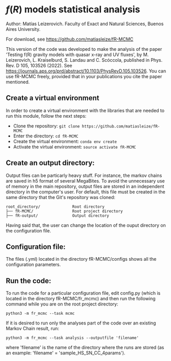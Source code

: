 # $f(R)$ models statistical analysis
Author: Matías Leizerovich. Faculty of Exact and Natural Sciences, Buenos Aires University.

For download, see https://github.com/matiasleize/fR-MCMC

This version of the code was developed to make the analysis of the paper 'Testing f(R) gravity models with quasar x-ray and UV fluxes', by M. Leizerovich, L. Kraiselburd, S. Landau and C. Scóccola, published in Phys. Rev. D 105, 103526 (2022). See https://journals.aps.org/prd/abstract/10.1103/PhysRevD.105.103526. You can use fR-MCMC freely, provided that in your publications you cite the paper mentioned.

## Create a virtual environment
In order to create a virtual environment with the libraries that are needed to run this module, follow the next steps:
* Clone the repository: ```git clone https://github.com/matiasleize/fR-MCMC``` 
* Enter the directory: ```cd fR-MCMC```
* Create the virtual environment: ```conda env create``` 
* Activate the virtual environment: ```source activate fR-MCMC```

## Create an output directory:
Output files can be particarly heavy stuff. For instance, the markov chains are saved in h5 format of several MegaBites. To avoid the unnecessary use of memory in the main repository, output files are stored in an independent directory in the computer's user. For default, this file must be created in the same directory that the Git's repository was cloned:

```
root_directory/              Root directory
├── fR-MCMC/                 Root project directory
├── fR-output/               Output directory
```

Having said that, the user can change the location of the ouput directory on the configuration file.

## Configuration file:
The files (.yml) located in the directory fR-MCMC/configs shows all the configuration parameters. 

## Run the code:
To run the code for a particular configuration file, edit config.py (which is located in the directory fR-MCMC/fr_mcmc) and then run the following command while you are on the root project directory:  

```
python3 -m fr_mcmc --task mcmc
```

If it is desired to run only the analyses part of the code over an existing Markov Chain result, run:

```
python3 -m fr_mcmc --task analysis --outputfile 'filename'
```

where 'filename' is the name of the directory where the runs are stored (as an example: 'filename' =  'sample_HS_SN_CC_4params').

